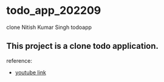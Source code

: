 # todo_app_202209

clone  Nitish Kumar Singh todoapp

## This project is a clone todo application.

reference:

- [youtube link](https://www.youtube.com/watch?v=Wsor0fci3Ss)
